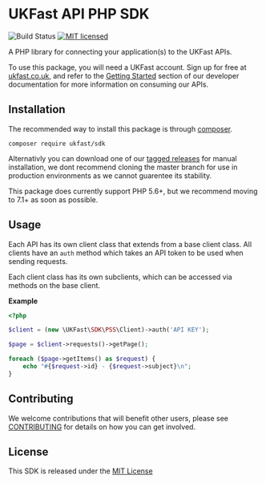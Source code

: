 UKFast API PHP SDK
=====================
![Build Status](https://github.com/ukfast/sdk-php/actions/workflows/run-tests.yml/badge.svg)
[![MIT licensed](https://img.shields.io/badge/license-MIT-blue.svg)](LICENSE)


A PHP library for connecting your application(s) to the UKFast APIs. 

To use this package, you will need a UKFast account. Sign up for free at [ukfast.co.uk][1], 
and refer to the [Getting Started][2] section of our developer documentation for more information on consuming our APIs.


Installation
------------

The recommended way to install this package is through [composer](https://getcomposer.org).

```
composer require ukfast/sdk
```

Alternativly you can download one of our [tagged releases](https://github.com/ukfast/sdk-php/releases) for manual installation, we dont recommend cloning the master branch for use in production environments as we cannot guarentee its stability.

This package does currently support PHP 5.6+, but we recommend moving to 7.1+ as soon as possible. 


Usage
-----

Each API has its own client class that extends from a base client class. All clients have an `auth` method which takes an API token to be used when sending requests.

Each client class has its own subclients, which can be accessed via methods on the base client.

**Example**

```php
<?php

$client = (new \UKFast\SDK\PSS\Client)->auth('API KEY');

$page = $client->requests()->getPage();

foreach ($page->getItems() as $request) {
    echo "#{$request->id} - {$request->subject}\n";
}
```


Contributing
------------

We welcome contributions that will benefit other users, 
please see [CONTRIBUTING](CONTRIBUTING.md) for details on how you can get involved.


License
-------

This SDK is released under the [MIT License](LICENSE)


[1]: https://www.ukfast.co.uk/myukfast-signup.html??utm_source=github&utm_medium=link&utm_campaign=apio
[2]: https://developers.ukfast.io/getting-started?utm_source=github&utm_medium=link&utm_campaign=apio

